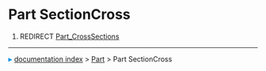 # Part SectionCross
1.  REDIRECT [Part\_CrossSections](Part_CrossSections.md)



---
![](images/Right_arrow.png) [documentation index](../README.md) > [Part](Part_Workbench.md) > Part SectionCross
